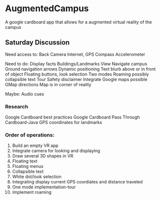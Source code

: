 # AugmentedCampus
A google cardboard app that allows for a augmented virtual reality of the campus

## Saturday Discussion
Need access to:
Back Camera
Internet, GPS
Compass
Accelerometer

Need to do:
Display facts
	Buildings/Landmarks
View
Navigate campus
Ground navigation arrows
	Dynamic positioning
Text blurb above or in front of object
Floating buttons, look selection
Two modes
	Roaming
		possibly collapsible text
	Tour
Safety disclaimer
Integrate Google maps
	possible GMap directions
	Map is in corner of reality

Maybe:
Audio cues

### Research
Google Cardboard best practices
Google Cardboard Pass Through
Cardboard-Java
GPS coordinates for landmarks

### Order of operations:
1. Build an empty VR app
2. Integrate camera for looking and displaying
3. Draw several 3D shapes in VR
4. Floating text
5. Floating menus
6. Collapsible text
7. White dot/look selection
8. Integrating display current GPS coordiates and distance traveled
9. One mode implementation-tour
10. Implement roaming